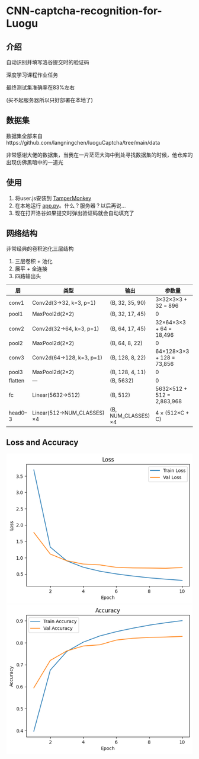 # CNN-captcha-recognition-for-Luogu

## 介绍
自动识别并填写洛谷提交时的验证码

深度学习课程作业任务

最终测试集准确率在83%左右

(买不起服务器所以只好部署在本地了)

## 数据集
数据集全部来自https://github.com/langningchen/luoguCaptcha/tree/main/data

非常感谢大佬的数据集，当我在一片茫茫大海中到处寻找数据集的时候，他仓库的出现仿佛黑暗中的一道光

## 使用

1. 将user.js安装到 [TamperMonkey](https://www.tampermonkey.net/) 
2. 在本地运行 [app.py](./app.py)。什么？服务器？以后再说...
3. 现在打开洛谷如果提交时弹出验证码就会自动填充了
   
## 网络结构

非常经典的卷积池化三层结构

  1. 三层卷积 + 池化
  2. 展平 + 全连接
  3. 四路输出头
  


| 层      | 类型                        | 输出                 | 参数量                     |
| ------- | --------------------------- | -------------------- | -------------------------- |
| conv1   | Conv2d(3→32, k=3, p=1)      | (B, 32, 35, 90)      | 3×32×3×3 + 32 = 896        |
| pool1   | MaxPool2d(2×2)              | (B, 32, 17, 45)      | 0                          |
| conv2   | Conv2d(32→64, k=3, p=1)     | (B, 64, 17, 45)      | 32×64×3×3 + 64 = 18,496    |
| pool2   | MaxPool2d(2×2)              | (B, 64, 8, 22)       | 0                          |
| conv3   | Conv2d(64→128, k=3, p=1)    | (B, 128, 8, 22)      | 64×128×3×3 + 128 = 73,856  |
| pool3   | MaxPool2d(2×2)              | (B, 128, 4, 11)      | 0                          |
| flatten | —                           | (B, 5632)            | 0                          |
| fc      | Linear(5632→512)            | (B, 512)             | 5632×512 + 512 = 2,883,968 |
| head0–3 | Linear(512→NUM\_CLASSES) ×4 | (B, NUM\_CLASSES) ×4 | 4 × (512×C + C)            |



## Loss and Accuracy

![alt text](plt/loss.png)
![alt text](plt/acc.png)
